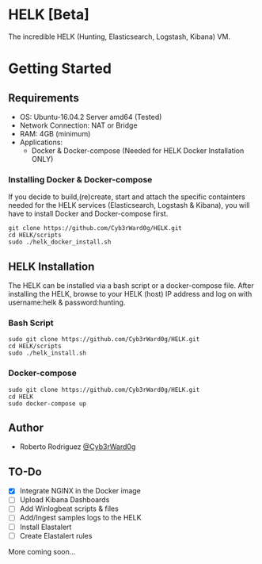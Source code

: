 # HELK [Beta]
The incredible HELK (Hunting, Elasticsearch, Logstash, Kibana) VM.

# Getting Started

## Requirements
* OS: Ubuntu-16.04.2 Server amd64 (Tested)
* Network Connection: NAT or Bridge
* RAM: 4GB (minimum)
* Applications:
	* Docker & Docker-compose (Needed for HELK Docker Installation ONLY)

### Installing Docker & Docker-compose
If you decide to build,(re)create, start and attach the specific containters needed for the HELK services (Elasticsearch, Logstash & Kibana), you will have to install Docker and Docker-compose first.

```
git clone https://github.com/Cyb3rWard0g/HELK.git
cd HELK/scripts
sudo ./helk_docker_install.sh
```
 
## HELK Installation
The HELK can be installed via a bash script or a docker-compose file. After installing the HELK, browse to your HELK (host) IP address and log on with username:helk & password:hunting.

### Bash Script
```
sudo git clone https://github.com/Cyb3rWard0g/HELK.git
cd HELK/scripts
sudo ./helk_install.sh
```

### Docker-compose
```
sudo git clone https://github.com/Cyb3rWard0g/HELK.git
cd HELK
sudo docker-compose up
```

## Author
* Roberto Rodriguez [@Cyb3rWard0g](https://twitter.com/Cyb3rWard0g)

## TO-Do
- [X] Integrate NGINX in the Docker image
- [ ] Upload Kibana Dashboards
- [ ] Add Winlogbeat scripts & files
- [ ] Add/Ingest samples logs to the HELK
- [ ] Install Elastalert
- [ ] Create Elastalert rules

More coming soon...

